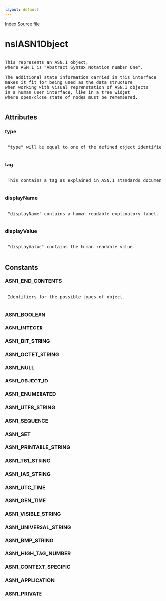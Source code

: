 ```yaml
---
layout: default
---
```

<div id='links'><a href="../index.html">Index</a>
<a href="http://dxr.mozilla.org/mozilla-central/source/security/manager/ssl/public/nsIASN1Object.idl">Source file</a>
</div>

# nsIASN1Object #
<pre>  
This represents an ASN.1 object,  
where ASN.1 is "Abstract Syntax Notation number One".  
  
The additional state information carried in this interface  
makes it fit for being used as the data structure  
when working with visual reprenstation of ASN.1 objects  
in a human user interface, like in a tree widget  
where open/close state of nodes must be remembered.  
  
</pre>
## Attributes ##

### type ###
<pre>  
 "type" will be equal to one of the defined object identifiers.  
  
</pre>
### tag ###
<pre>  
 This contains a tag as explained in ASN.1 standards documents.  
  
</pre>
### displayName ###
<pre>  
 "displayName" contains a human readable explanatory label.  
  
</pre>
### displayValue ###
<pre>  
 "displayValue" contains the human readable value.  
  
</pre>
## Constants ##

### ASN1_END_CONTENTS ###
<pre>  
 Identifiers for the possible types of object.  
  
</pre>
### ASN1_BOOLEAN ###

### ASN1_INTEGER ###

### ASN1_BIT_STRING ###

### ASN1_OCTET_STRING ###

### ASN1_NULL ###

### ASN1_OBJECT_ID ###

### ASN1_ENUMERATED ###

### ASN1_UTF8_STRING ###

### ASN1_SEQUENCE ###

### ASN1_SET ###

### ASN1_PRINTABLE_STRING ###

### ASN1_T61_STRING ###

### ASN1_IA5_STRING ###

### ASN1_UTC_TIME ###

### ASN1_GEN_TIME ###

### ASN1_VISIBLE_STRING ###

### ASN1_UNIVERSAL_STRING ###

### ASN1_BMP_STRING ###

### ASN1_HIGH_TAG_NUMBER ###

### ASN1_CONTEXT_SPECIFIC ###

### ASN1_APPLICATION ###

### ASN1_PRIVATE ###
